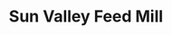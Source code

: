 ---
title: "Sun Valley Feed Mill"
url: /brownsville/sun-valley-feed-mill/
shop: Landwirtschaftlich
---